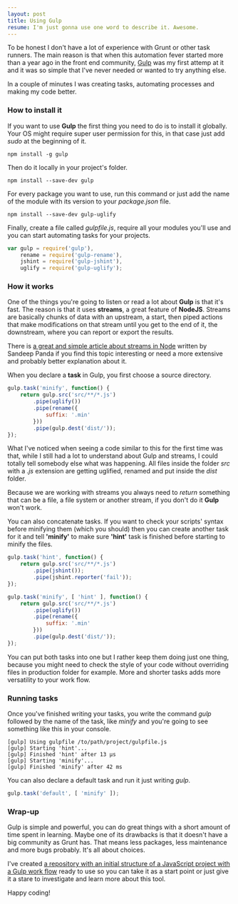 ```yaml
---
layout: post
title: Using Gulp
resume: I'm just gonna use one word to describe it. Awesome.
---
```


To be honest I don't have a lot of experience with Grunt or other task runners. The main reason is that when this automation fever started more than a year ago in the front end community, <a href="https://www.gulpjs.com" target="_blank">Gulp</a> was my first attemp at it and it was so simple that I've never needed or wanted to try anything else.

In a couple of minutes I was creating tasks, automating processes and making my code better.

### How to install it

If you want to use **Gulp** the first thing you need to do is to install it globally. Your OS might require super user permission for this, in that case just add *sudo* at the beginning of it.

```
npm install -g gulp
```

Then do it locally in your project's folder.

```
npm install --save-dev gulp
```

For every package you want to use, run this command or just add the name of the module with its version to your *package.json* file. 

```
npm install --save-dev gulp-uglify
```

Finally, create a file called *gulpfile.js*, require all your modules you'll use and you can start automating tasks for your projects.

```js
var gulp = require('gulp'),
    rename = require('gulp-rename'),
    jshint = require('gulp-jshint'),
    uglify = require('gulp-uglify');
```

### How it works

One of the things you're going to listen or read a lot about **Gulp** is that it's fast. The reason is that it uses **streams**, a great feature of **NodeJS**. Streams are basically chunks of data with an upstream, a start, then piped actions that make modifications on that stream until you get to the end of it, the downstream, where you can report or export the results.

There is <a href="http://www.sitepoint.com/basics-node-js-streams/" target="_blank">a great and simple article about streams in Node</a> written by Sandeep Panda if you find this topic interesting or need a more extensive and probably better explanation about it.

When you declare a **task** in Gulp, you first choose a source directory.

```js
gulp.task('minify', function() {
    return gulp.src('src/**/*.js')
        .pipe(uglify())
        .pipe(rename({
            suffix: '.min'
        }))
        .pipe(gulp.dest('dist/'));
});
```

What I've noticed when seeing a code similar to this for the first time was that, while I still had a lot to understand about Gulp and streams, I could totally tell somebody else what was happening. All files inside the folder *src* with a *.js* extension are getting uglified, renamed and put inside the *dist* folder.

Because we are working with streams you always need to *return* something that can be a file, a file system or another stream, if you don't do it **Gulp** won't work.

You can also concatenate tasks. If you want to check your scripts' syntax before minifying them (which you should) then you can create another task for it and tell **'minify'** to make sure **'hint'** task is finished before starting to minify the files.

```js
gulp.task('hint', function() {
    return gulp.src('src/**/*.js')
        .pipe(jshint());
        .pipe(jshint.reporter('fail'));
});

gulp.task('minify', [ 'hint' ], function() {
    return gulp.src('src/**/*.js')
        .pipe(uglify())
        .pipe(rename({
            suffix: '.min'
        }))
        .pipe(gulp.dest('dist/'));
});
```

You can put both tasks into one but I rather keep them doing just one thing, because you might need to check the style of your code without overriding files in production folder for example. More and shorter tasks adds more versatility to your work flow.


### Running tasks

Once you've finished writing your tasks, you write the command *gulp* followed by the name of the task, like *minify* and you're going to see something like this in your console.

```
[gulp] Using gulpfile /to/path/project/gulpfile.js
[gulp] Starting 'hint'...
[gulp] Finished 'hint' after 13 μs
[gulp] Starting 'minify'...
[gulp] Finished 'minify' after 42 ms
```

You can also declare a default task and run it just writing *gulp*.

```js
gulp.task('default', [ 'minify' ]);
```

### Wrap-up

Gulp is simple and powerful, you can do great things with a short amount of time spent in learning. Maybe one of its drawbacks is that it doesn't have a big community as Grunt has. That means less packages, less maintenance and more bugs probably. It's all about choices.

I've created <a href="https://github.com/jeremenichelli/recipe" target="_blank">a repository with an initial structure of a JavaScript project with a Gulp work flow</a> ready to use so you can take it as a start point or just give it a stare to investigate and learn more about this tool.

Happy coding!